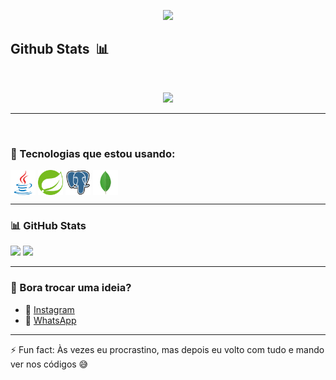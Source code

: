 <p align='center'>
<img src="https://readme-typing-svg.herokuapp.com?font=Fira+Code&weight=600&size=24&duration=3000&pause=200&center=true&vCenter=true&width=500&height=100&lines=I'm+Chinmay+Sonawane;Software+Developer+%7C+Tech+Explorer;2x+Hackathon+Winner+%7C+Open+Source;Writing+about+Linux+and+FOSS;Always+Learning%2C+Always+Building;Let's+Build+Something+Cool!;%40chinmay29hub">
</p>

## Github Stats &nbsp;📊
<br>
<p align='center'>
<img src="https://github-readme-stats.vercel.app/api?username=chinmay29hub&show_icons=true&theme=github_dark">
</p>
<hr>
<br>

### 🚀 Tecnologias que estou usando:

<div style="display: inline_block">
  <img align="center" alt="Java" height="40" width="40" src="https://raw.githubusercontent.com/devicons/devicon/master/icons/java/java-original.svg">
  <img align="center" alt="Spring" height="40" width="40" src="https://raw.githubusercontent.com/devicons/devicon/master/icons/spring/spring-original.svg">
  <img align="center" alt="PostgreSQL" height="40" width="40" src="https://raw.githubusercontent.com/devicons/devicon/master/icons/postgresql/postgresql-original.svg">
  <img align="center" alt="MongoDB" height="40" width="40" src="https://raw.githubusercontent.com/devicons/devicon/master/icons/mongodb/mongodb-original.svg">
</div>

---

### 📊 GitHub Stats

<div>
  <img height="180em" src="https://github-readme-stats.vercel.app/api?username=edurxmos&show_icons=true&theme=radical&include_all_commits=true&count_private=true"/>
  <img height="180em" src="https://github-readme-stats.vercel.app/api/top-langs/?username=edurxmos&layout=compact&langs_count=7&theme=radical"/>
</div>

---

### 💬 Bora trocar uma ideia?

- 📸 [Instagram](https://www.instagram.com/edurxmos?igsh=MXJ6ZTg0aG82dWZn&utm_source=qr)  
- 📱 [WhatsApp](https://wa.me/5571996721343)

---

⚡ Fun fact: Às vezes eu procrastino, mas depois eu volto com tudo e mando ver nos códigos 😅

